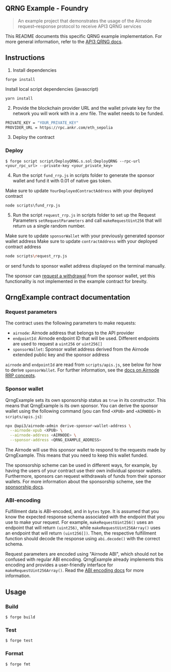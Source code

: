 ## QRNG Example - Foundry

> An example project that demonstrates the usage of the Airnode request–response protocol to receive API3 QRNG services

This README documents this specific QRNG example implementation. For more general information, refer to the
[API3 QRNG docs](https://docs.api3.org/qrng/).

## Instructions

1. Install dependencies
```shell
forge install
```

Install local script dependencies (javascript)
```shell
yarn install
```


2. Provide the blockchain provider URL and the wallet private key for the network you will work with in a .env file. The wallet needs to
   be funded.

```sh
PRIVATE_KEY = "YOUR_PRIVATE_KEY"
PROVIDER_URL = https://rpc.ankr.com/eth_sepolia
```

3. Deploy the contract

### Deploy

```shell
$ forge script script/DeployQRNG.s.sol:DeployQRNG --rpc-url <your_rpc_url> --private-key <your_private_key>
```

4. Run the script `fund_rrp.js` in scripts folder to generate the sponsor wallet and fund it with 0.01 of native gas token.

Make sure to update `YourDeployedContractAddress` with your deployed contract
```shell
node scripts\fund_rrp.js
```

5. Run the script `request_rrp.js` in scripts folder to set up the Request Parameters `setRequestParameters` and call `makeRequestUint256` that will return us a single random number.

Make sure to update `sponsorWallet` with your previously generated sponsor wallet address
Make sure to update `contractAddress` with your deployed contract address

```sh
node scripts\request_rrp.js
```

or send funds to sponsor wallet address displayed on the terminal manually.

The sponsor can
[request a withdrawal](https://docs.api3.org/airnode/latest/reference/packages/admin-cli.html#request-withdrawal) from
the sponsor wallet, yet this functionality is not implemented in the example contract for brevity.



## QrngExample contract documentation

### Request parameters

The contract uses the following parameters to make requests:

- `airnode`: Airnode address that belongs to the API provider
- `endpointId`: Airnode endpoint ID that will be used. Different endpoints are used to request a `uint256` or
  `uint256[]`
- `sponsorWallet`: Sponsor wallet address derived from the Airnode extended public key and the sponsor address

`airnode` and `endpointId` are read from `scripts/apis.js`, see below for how to derive `sponsorWallet`. For further
information, see the [docs on Airnode RRP concepts](https://docs.api3.org/airnode/latest/concepts/).

### Sponsor wallet

QrngExample sets its own sponsorship status as `true` in its constructor. This means that QrngExample is its own
sponsor. You can derive the sponsor wallet using the following command (you can find `<XPUB>` and `<AIRNODE>` in
`scripts/apis.js`):

```sh
npx @api3/airnode-admin derive-sponsor-wallet-address \
  --airnode-xpub <XPUB> \
  --airnode-address <AIRNODE> \
  --sponsor-address <QRNG_EXAMPLE_ADDRESS>
```

The Airnode will use this sponsor wallet to respond to the requests made by QrngExample. This means that you need to
keep this wallet funded.

The sponsorship scheme can be used in different ways, for example, by having the users of your contract use their own
individual sponsor wallets. Furthermore, sponsors can request withdrawals of funds from their sponsor wallets. For more
information about the sponsorship scheme, see the
[sponsorship docs](https://docs.api3.org/airnode/latest/concepts/sponsor.html).

### ABI-encoding

Fulfillment data is ABI-encoded, and in `bytes` type. It is assumed that you know the expected response schema
associated with the endpoint that you use to make your request. For example, `makeRequestUint256()` uses an endpoint
that will return `(uint256)`, while `makeRequestUint256Array()` uses an endpoint that will return `(uint256[])`. Then,
the respective fulfillment function should decode the response using `abi.decode()` with the correct schema.

Request parameters are encoded using "Airnode ABI", which should not be confused with regular ABI encoding. QrngExample
already implements this encoding and provides a user-friendly interface for `makeRequestUint256Array()`. Read the
[ABI encoding docs](https://docs.api3.org/airnode/latest/reference/specifications/airnode-abi-specifications.html) for
more information.

## Usage

### Build

```shell
$ forge build
```

### Test

```shell
$ forge test
```

### Format

```shell
$ forge fmt
```
